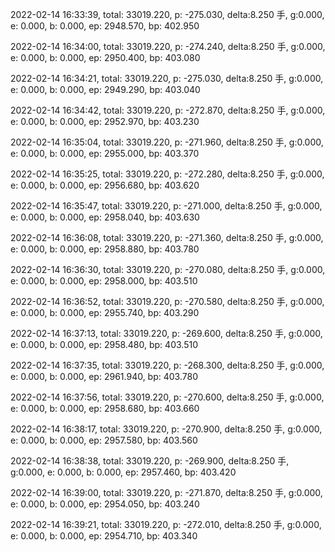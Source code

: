 2022-02-14 16:33:39, total: 33019.220, p: -275.030, delta:8.250 手, g:0.000, e: 0.000, b: 0.000, ep: 2948.570, bp: 402.950

2022-02-14 16:34:00, total: 33019.220, p: -274.240, delta:8.250 手, g:0.000, e: 0.000, b: 0.000, ep: 2950.400, bp: 403.080

2022-02-14 16:34:21, total: 33019.220, p: -275.030, delta:8.250 手, g:0.000, e: 0.000, b: 0.000, ep: 2949.290, bp: 403.040

2022-02-14 16:34:42, total: 33019.220, p: -272.870, delta:8.250 手, g:0.000, e: 0.000, b: 0.000, ep: 2952.970, bp: 403.230

2022-02-14 16:35:04, total: 33019.220, p: -271.960, delta:8.250 手, g:0.000, e: 0.000, b: 0.000, ep: 2955.000, bp: 403.370

2022-02-14 16:35:25, total: 33019.220, p: -272.280, delta:8.250 手, g:0.000, e: 0.000, b: 0.000, ep: 2956.680, bp: 403.620

2022-02-14 16:35:47, total: 33019.220, p: -271.000, delta:8.250 手, g:0.000, e: 0.000, b: 0.000, ep: 2958.040, bp: 403.630

2022-02-14 16:36:08, total: 33019.220, p: -271.360, delta:8.250 手, g:0.000, e: 0.000, b: 0.000, ep: 2958.880, bp: 403.780

2022-02-14 16:36:30, total: 33019.220, p: -270.080, delta:8.250 手, g:0.000, e: 0.000, b: 0.000, ep: 2958.000, bp: 403.510

2022-02-14 16:36:52, total: 33019.220, p: -270.580, delta:8.250 手, g:0.000, e: 0.000, b: 0.000, ep: 2955.740, bp: 403.290

2022-02-14 16:37:13, total: 33019.220, p: -269.600, delta:8.250 手, g:0.000, e: 0.000, b: 0.000, ep: 2958.480, bp: 403.510

2022-02-14 16:37:35, total: 33019.220, p: -268.300, delta:8.250 手, g:0.000, e: 0.000, b: 0.000, ep: 2961.940, bp: 403.780

2022-02-14 16:37:56, total: 33019.220, p: -270.600, delta:8.250 手, g:0.000, e: 0.000, b: 0.000, ep: 2958.680, bp: 403.660

2022-02-14 16:38:17, total: 33019.220, p: -270.900, delta:8.250 手, g:0.000, e: 0.000, b: 0.000, ep: 2957.580, bp: 403.560

2022-02-14 16:38:38, total: 33019.220, p: -269.900, delta:8.250 手, g:0.000, e: 0.000, b: 0.000, ep: 2957.460, bp: 403.420

2022-02-14 16:39:00, total: 33019.220, p: -271.870, delta:8.250 手, g:0.000, e: 0.000, b: 0.000, ep: 2954.050, bp: 403.240

2022-02-14 16:39:21, total: 33019.220, p: -272.010, delta:8.250 手, g:0.000, e: 0.000, b: 0.000, ep: 2954.710, bp: 403.340